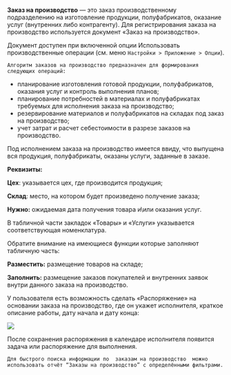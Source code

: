 **Заказ на производство** — это заказ производственному подразделению на изготовление продукции, полуфабрикатов, оказание услуг (внутренних либо контрагенту). Для регистрирования заказа на производство используется документ «Заказ на производство».

Документ доступен при включенной опции  Использовать производственные операции (см. меню `Настройки > Приложение > Опции`).  

`Алгоритм заказов на производство предназначен для формирования следующих операций:`

*   планирование изготовления готовой продукции, полуфабрикатов, оказания услуг и контроль выполнения планов;
*   планирование потребностей  в материалах и полуфабрикатах требуемых для исполнения заказа на производство;
*   резервирование материалов и полуфабрикатов на складах под заказ на производство;
*   учет затрат и расчет себестоимости в разрезе заказов на производство.

Под исполнением заказа на производство имеется ввиду, что  выпущена вся продукция, полуфабрикаты, оказаны услуги, заданные в заказе.

**Реквизиты:**

**Цех**: указывается цех, где производится продукция;

**Склад**: место, на котором будет произведено получение заказа;

**Нужно:** ожидаемая дата получения товара и\или оказания услуг.

В табличной части закладок «Товары» и «Услуги» указывается соответствующая номенклатура.

Обратите внимание на имеющиеся функции  которые заполняют  табличную часть:

**Разместить:** размещение товаров на складе;

**Заполнить:** размещение заказов покупателей и внутренних заявок внутри данного заказа на производство.

У пользователя есть возможность сделать «Распоряжение» на основании заказа на производство, где он укажет исполнителя, краткое описание работы, дату начала и дату конца:

![](../img/2019_01_22_14_23_002.png)

После сохранения распоряжения в календаре исполнителя появится задача или распоряжение для выполнения.

`Для быстрого поиска информации по  заказам на производство  можно использовать отчёт “Заказы на производство” с определёнными фильтрами.`